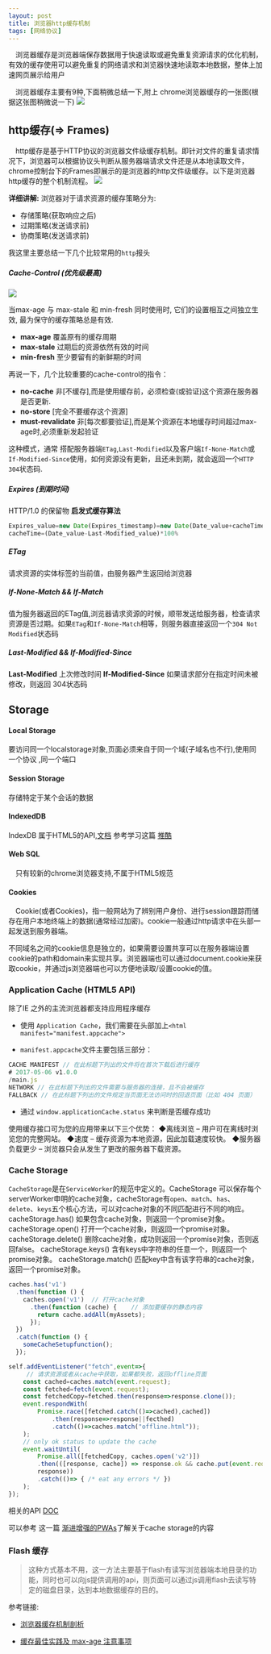 ```yaml
---
layout: post
title: 浏览器http缓存机制
tags: [网络协议]
---
```


&emsp;浏览器缓存是浏览器端保存数据用于快速读取或避免重复资源请求的优化机制，有效的缓存使用可以避免重复的网络请求和浏览器快速地读取本地数据，整体上加速网页展示给用户

&emsp;浏览器缓存主要有9种,下面稍微总结一下,附上 chrome浏览器缓存的一张图(根据这张图稍微说一下)
![]({{site.imgurl}}/in-post/broswer-cache.png)

## http缓存(=> Frames)
&emsp;http缓存是基于HTTP协议的浏览器文件级缓存机制。即针对文件的重复请求情况下，浏览器可以根据协议头判断从服务器端请求文件还是从本地读取文件，chrome控制台下的Frames即展示的是浏览器的http文件级缓存。以下是浏览器http缓存的整个机制流程。
![]({{site.imgurl}}/in-post/http-cache.png)

**详细讲解:**
浏览器对于请求资源的缓存策略分为:

* 存储策略(获取响应之后)
* 过期策略(发送请求前)
* 协商策略(发送请求前)

我这里主要总结一下几个比较常用的`http`报头

##### Cache-Control  (优先级最高)

![]({{site.imgurl}}/in-post/cache-control.png)

当max-age 与 max-stale 和 min-fresh 同时使用时, 它们的设置相互之间独立生效, 最为保守的缓存策略总是有效.
 * **max-age** 覆盖原有的缓存周期
 * **max-stale** 过期后的资源依然有效的时间
 * **min-fresh** 至少要留有的新鲜期的时间

再说一下，几个比较重要的cache-control的指令：
* **no-cache** 非[不缓存],而是使用缓存前，必须检查(或验证)这个资源在服务器是否更新.
* **no-store** [完全不要缓存这个资源]
* **must-revalidate** 非[每次都要验证],而是某个资源在本地缓存时间超过max-age时,必须重新发起验证

这种模式，通常 搭配服务器端`ETag`,`Last-Modified`以及客户端`If-None-Match`或`If-Modified-Since`使用，如何资源没有更新，且还未到期，就会返回一个`HTTP 304`状态码.

##### Expires  (到期时间)

HTTP/1.0 的保留物
**启发式缓存算法**
```javascript
Expires_value=new Date(Expires_timestamp)=new Date(Date_value+cacheTime)
cacheTime=(Date_value-Last-Modified_value)*100%
```
##### ETag
请求资源的实体标签的当前值，由服务器产生返回给浏览器

##### If-None-Match && If-Match
值为服务器返回的ETag值,浏览器请求资源的时候，顺带发送给服务器，检查请求资源是否过期。如果`ETag`和`If-None-Match`相等，则服务器直接返回一个`304 Not Modified`状态码

##### Last-Modified && If-Modified-Since

**Last-Modified** 上次修改时间
**If-Modified-Since** 如果请求部分在指定时间未被修改，则返回 304状态码



## Storage

#### Local Storage

要访问同一个localstorage对象,页面必须来自于同一个域(<span class='text-red'>子域名也不行</span>),使用同一个协议
,同一个端口

#### Session Storage

存储特定于某个会话的数据

#### IndexedDB

IndexDB 属于HTML5的API,[文档](https://developer.mozilla.org/zh-CN/docs/Web/API/IndexedDB_API)
参考学习这篇 [推酷](http://www.tuicool.com/articles/M7N3Ivi)

#### Web SQL
&emsp;只有较新的chrome浏览器支持,不属于HTML5规范
#### Cookies
&emsp;Cookie(或者Cookies)，指一般网站为了辨别用户身份、进行session跟踪而储存在用户本地终端上的数据(通常经过加密)。cookie一般通过http请求中在头部一起发送到服务器端。

不同域名之间的cookie信息是独立的，如果需要设置共享可以在服务器端设置cookie的path和domain来实现共享。浏览器端也可以通过document.cookie来获取cookie，并通过js浏览器端也可以方便地读取/设置cookie的值。

### Application Cache (HTML5 API)

除了IE 之外的主流浏览器都支持应用程序缓存

* 使用 `Application Cache`，我们需要在头部加上`<html manifest="manifest.appcache">`

* `manifest.appcache`文件主要包括三部分：
```javascript
CACHE MANIFEST // 在此标题下列出的文件将在首次下载后进行缓存
# 2017-05-06 v1.0.0
/main.js
NETWORK // 在此标题下列出的文件需要与服务器的连接，且不会被缓存
FALLBACK // 在此标题下列出的文件规定当页面无法访问时的回退页面（比如 404 页面）
```

* 通过 `window.applicationCache.status` 来判断是否缓存成功


使用缓存接口可为您的应用带来以下三个优势：
◆离线浏览 – 用户可在离线时浏览您的完整网站。
◆速度 – 缓存资源为本地资源，因此加载速度较快。
◆服务器负载更少 – 浏览器只会从发生了更改的服务器下载资源。


### <span class="text-red">Cache Storage</span>

`CacheStorage`是在`ServiceWorker`的规范中定义的。CacheStorage 可以保存每个serverWorker申明的cache对象，cacheStorage有`open`、`match`、`has`、`delete`、`keys`五个核心方法，可以对cache对象的不同匹配进行不同的响应。
cacheStorage.has()
如果包含cache对象，则返回一个promise对象。
cacheStorage.open()
打开一个cache对象，则返回一个promise对象。
cacheStorage.delete()
删除cache对象，成功则返回一个promise对象，否则返回false。
cacheStorage.keys()
含有keys中字符串的任意一个，则返回一个promise对象。
cacheStorage.match()
匹配key中含有该字符串的cache对象，返回一个promise对象。

```javascript
caches.has('v1')
  .then(function () {
    caches.open('v1')  // 打开cache对象
      .then(function (cache) {    // 添加要缓存的静态内容
        return cache.addAll(myAssets);
      });
  })
  .catch(function () {
    someCacheSetupfunction();
  });

self.addEventListener("fetch",event=>{
     // 请求资源或者从cache中获取，如果都失败，返回offline页面
    const cached=caches.match(event.request);
    const fetched=fetch(event.request);
    const fetchedCopy=fetched.then(response=>response.clone());
    event.respondWith(
        Promise.race([fetched.catch(()=>cached),cached])
            .then(response=>response||fecthed)
            .catch(()=>caches.match("offline.html"));
    );
    // only ok status to update the cache
    event.waitUntil(
        Promise.all([fetchedCopy, caches.open('v2')])
        .then(([response, cache]) => response.ok && cache.put(event.request,
        response))
        .catch(()=> { /* eat any errors */ })
    );
});
```

相关的API [DOC](https://developer.mozilla.org/en-US/docs/Web/API/Cache)

可以参考 这一篇 [渐进增强的PWAs](https://me-momo.github.io/kasmine.blog/2017/04/13/using-PWA-to-your-blog.html)了解关于cache storage的内容

### <span class="text-red">Flash 缓存</span>
> 这种方式基本不用，这一方法主要基于flash有读写浏览器端本地目录的功能，同时也可以向js提供调用的api，则页面可以通过js调用flash去读写特定的磁盘目录，达到本地数据缓存的目的。





参考链接:

* [浏览器缓存机制剖析](http://mp.weixin.qq.com/s?__biz=MjM5MTA1MjAxMQ==&mid=2651226347&idx=1&sn=6dbccc54406f0b075671884b738b1e88&chksm=bd49596f8a3ed079f79cda4b90ac3cb3b1dbdb5bfb8aade962a16a323563bf26a0c75b0a5d7b&mpshare=1&scene=24&srcid=0412QI5XBZ2rq08IpSonihE5#rd)

* [缓存最佳实践及 max-age 注意事项
](http://www.tuicool.com/articles/BJj6RbU)